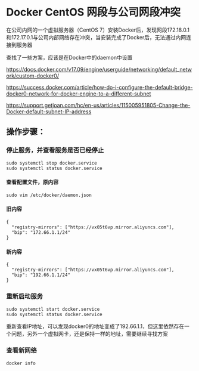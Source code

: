 # Docker CentOS 网段与公司网段冲突
在公司内网的一个虚拟服务器（CentOS 7）安装Docker后，发现网段172.18.0.1和172.17.0.1与公司内部网络存在冲突，当安装完成了Docker后，无法通过内网连接到服务器

查找了一些方案，应该是在Docker中的daemon中设置

https://docs.docker.com/v17.09/engine/userguide/networking/default_network/custom-docker0/

https://success.docker.com/article/how-do-i-configure-the-default-bridge-docker0-network-for-docker-engine-to-a-different-subnet

https://support.getjoan.com/hc/en-us/articles/115005951805-Change-the-Docker-default-subnet-IP-address


## 操作步骤：

### 停止服务，并查看服务是否已经停止
```
sudo systemctl stop docker.service
sudo systemctl status docker.service
```
#### 查看配置文件，原内容
```
sudo vim /etc/docker/daemon.json
```

#### 旧内容
```
{
  "registry-mirrors": ["https://vx05t6vp.mirror.aliyuncs.com"],
  "bip": "172.66.1.1/24"
}
```

#### 新内容
```
{
  "registry-mirrors": ["https://vx05t6vp.mirror.aliyuncs.com"],
  "bip": "192.66.1.1/24"
}
```
### 重新启动服务
```
sudo systemctl start docker.service
sudo systemctl status docker.service
```
重新查看IP地址，可以发现docker0的地址变成了192.66.1.1，但这里依然存在一个问题，另外一个虚拟网卡，还是保持一样的地址，需要继续寻找方案

### 查看新网络
```
docker info 
```